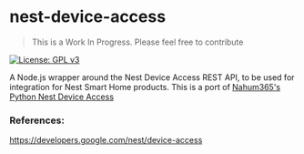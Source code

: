 # nest-device-access

> This is a Work In Progress.  Please feel free to contribute

[![License: GPL v3](https://img.shields.io/badge/License-GPLv3-blue.svg)](https://www.gnu.org/licenses/gpl-3.0) 

A Node.js wrapper around the Nest Device Access REST API, to be used for integration for Nest Smart Home products.
This is a port of [Nahum365's Python Nest Device Access](https://github.com/nahum365/python-nestdeviceaccess)

### References:

https://developers.google.com/nest/device-access
